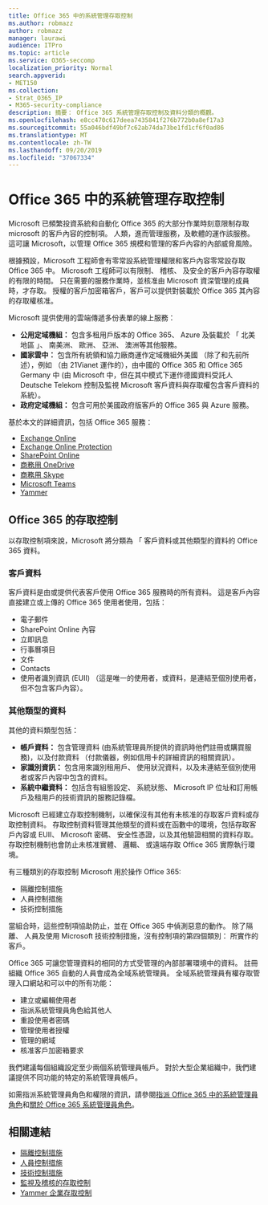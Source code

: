 ```yaml
---
title: Office 365 中的系統管理存取控制
ms.author: robmazz
author: robmazz
manager: laurawi
audience: ITPro
ms.topic: article
ms.service: O365-seccomp
localization_priority: Normal
search.appverid:
- MET150
ms.collection:
- Strat_O365_IP
- M365-security-compliance
description: 摘要： Office 365 系統管理存取控制及資料分類的概觀。
ms.openlocfilehash: e8cc470c617deea7435841f276b772b0a8ef17a3
ms.sourcegitcommit: 55a046bdf49bf7c62ab74da73be1fd1cf6f0ad86
ms.translationtype: MT
ms.contentlocale: zh-TW
ms.lasthandoff: 09/20/2019
ms.locfileid: "37067334"
---
```

# <a name="administrative-access-controls-in-office-365"></a>Office 365 中的系統管理存取控制 

Microsoft 已頻繁投資系統和自動化 Office 365 的大部分作業時刻意限制存取 microsoft 的客戶內容的控制項。 人類，進而管理服務，及軟體的運作該服務。 這可讓 Microsoft，以管理 Office 365 規模和管理的客戶內容的內部威脅風險。

根據預設，Microsoft 工程師會有零常設系統管理權限和客戶內容零常設存取 Office 365 中。 Microsoft 工程師可以有限制、 稽核、 及安全的客戶內容存取權的有限的時間。 只在需要的服務作業時，並核准由 Microsoft 資深管理的成員時，才存取。 授權的客戶加密箱客戶，客戶可以提供對裝載於 Office 365 其內容的存取權核准。

Microsoft 提供使用的雲端傳遞多份表單的線上服務：

- **公用定域機組：** 包含多租用戶版本的 Office 365、 Azure 及裝載於 「 北美地區 」、 南美洲、 歐洲、 亞洲、 澳洲等其他服務。
- **國家雲中：** 包含所有統領和協力廠商運作定域機組外美國 （除了和先前所述），例如 （由 21Vianet 運作的），由中國的 Office 365 和 Office 365 Germany 中 (由 Microsoft 中，但在其中模式下運作德國資料受託人Deutsche Telekom 控制及監視 Microsoft 客戶資料與存取權包含客戶資料的系統）。
- **政府定域機組：** 包含可用於美國政府版客戶的 Office 365 與 Azure 服務。

基於本文的詳細資訊，包括 Office 365 服務：

- [Exchange Online](https://docs.microsoft.com/Exchange/exchange-online)
- [Exchange Online Protection](https://docs.microsoft.com/Office365/SecurityCompliance/eop/exchange-online-protection-overview)
- [SharePoint Online](https://docs.microsoft.com/sharepoint/sharepoint-online)
- [商務用 OneDrive](https://docs.microsoft.com/OneDrive/onedrive)
- [商務用 Skype](https://docs.microsoft.com/SkypeForBusiness/skype-for-business-online)
- [Microsoft Teams](https://docs.microsoft.com/MicrosoftTeams/Teams-overview)
- [Yammer](https://docs.microsoft.com/yammer/yammer-landing-page)

## <a name="office-365-access-controls"></a>Office 365 的存取控制

以存取控制項來說，Microsoft 將分類為 「 客戶資料或其他類型的資料的 Office 365 資料。

### <a name="customer-data"></a>客戶資料

客戶資料是由或提供代表客戶使用 Office 365 服務時的所有資料。 這是客戶內容直接建立或上傳的 Office 365 使用者使用，包括：

- 電子郵件
- SharePoint Online 內容
- 立即訊息
- 行事曆項目
- 文件
- Contacts
- 使用者識別資訊 (EUII) （這是唯一的使用者，或資料，是連結至個別使用者，但不包含客戶內容）。

### <a name="other-types-of-data"></a>其他類型的資料

其他的資料類型包括：

- **帳戶資料：** 包含管理資料 (由系統管理員所提供的資訊時他們註冊或購買服務)，以及付款資料 （付款儀器，例如信用卡的詳細資訊的相關資訊）。
- **家識別資訊：** 包含用來識別租用戶、 使用狀況資料，以及未連結至個別使用者或客戶內容中包含的資料。
- **系統中繼資料：** 包括含有組態設定、 系統狀態、 Microsoft IP 位址和訂用帳戶及租用戶的技術資訊的服務記錄檔。

Microsoft 已經建立存取控制機制，以確保沒有其他有未核准的存取客戶資料或存取控制資料。 存取控制資料管理其他類型的資料或在函數中的環境，包括存取客戶內容或 EUII、 Microsoft 密碼、 安全性憑證，以及其他驗證相關的資料存取。 存取控制機制也會防止未核准實體、 邏輯、 或遠端存取 Office 365 實際執行環境。

有三種類別的存取控制 Microsoft 用於操作 Office 365:

- 隔離控制措施
- 人員控制措施
- 技術控制措施

當組合時，這些控制項協助防止，並在 Office 365 中偵測惡意的動作。 除了隔離、 人員及使用 Microsoft 技術控制措施，沒有控制項的第四個類別： 所實作的客戶。

Office 365 可讓您管理資料的相同的方式受管理的內部部署環境中的資料。 註冊組織 Office 365 自動的人員會成為全域系統管理員。 全域系統管理員有權存取管理入口網站和可以中的所有功能：

- 建立或編輯使用者
- 指派系統管理員角色給其他人
- 重設使用者密碼
- 管理使用者授權
- 管理的網域
- 核准客戶加密箱要求

我們建議每個組織設定至少兩個系統管理員帳戶。 對於大型企業組織中，我們建議提供不同功能的特定的系統管理員帳戶。

如需指派系統管理員角色和權限的資訊，請參閱[指派 Office 365 中的系統管理員角色](https://support.office.com/article/Assigning-admin-roles-in-Office-365-eac4d046-1afd-4f1a-85fc-8219c79e1504)和[關於 Office 365 系統管理員角色](https://support.office.com/article/Permissions-in-Office-365-DA585EEA-F576-4F55-A1E0-87090B6AAA9D)。

## <a name="related-links"></a>相關連結

- [隔離控制措施](office-365-isolation-controls.md)
- [人員控制措施](office-365-personnel-controls.md)
- [技術控制措施](office-365-technology-controls.md)
- [監視及稽核的存取控制](office-365-monitoring-and-auditing-access-controls.md)
- [Yammer 企業存取控制](office-365-yammer-enterprise-access-controls.md)